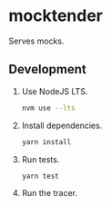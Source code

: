 # mocktender

Serves mocks.

## Development

1. Use NodeJS LTS.

    ```bash
    nvm use --lts
    ```

2. Install dependencies.

    ```bash
    yarn install
    ```

3. Run tests.

    ```bash
    yarn test
    ```

4. Run the tracer.

```bash

```
